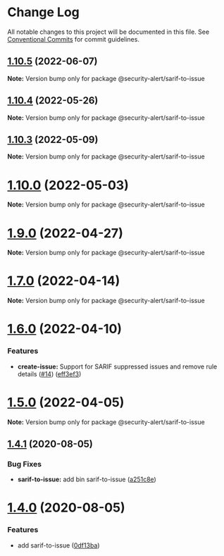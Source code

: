 # Change Log

All notable changes to this project will be documented in this file.
See [Conventional Commits](https://conventionalcommits.org) for commit guidelines.

## [1.10.5](https://github.com/security-alert/security-alert/compare/v1.10.4...v1.10.5) (2022-06-07)

**Note:** Version bump only for package @security-alert/sarif-to-issue





## [1.10.4](https://github.com/security-alert/security-alert/compare/v1.10.3...v1.10.4) (2022-05-26)

**Note:** Version bump only for package @security-alert/sarif-to-issue





## [1.10.3](https://github.com/azu/security-alert/compare/v1.10.2...v1.10.3) (2022-05-09)

**Note:** Version bump only for package @security-alert/sarif-to-issue





# [1.10.0](https://github.com/azu/security-alert/compare/v1.9.0...v1.10.0) (2022-05-03)

**Note:** Version bump only for package @security-alert/sarif-to-issue





# [1.9.0](https://github.com/azu/security-alert/compare/v1.8.0...v1.9.0) (2022-04-27)

**Note:** Version bump only for package @security-alert/sarif-to-issue





# [1.7.0](https://github.com/azu/security-alert/compare/v1.6.0...v1.7.0) (2022-04-14)

**Note:** Version bump only for package @security-alert/sarif-to-issue





# [1.6.0](https://github.com/azu/security-alert/compare/v1.5.0...v1.6.0) (2022-04-10)


### Features

* **create-issue:** Support for SARIF suppressed issues and remove rule details ([#14](https://github.com/azu/security-alert/issues/14)) ([eff3ef3](https://github.com/azu/security-alert/commit/eff3ef34e1282ddafca856babf5bb1db96120f71))





# [1.5.0](https://github.com/azu/security-alert/compare/v1.4.1...v1.5.0) (2022-04-05)

**Note:** Version bump only for package @security-alert/sarif-to-issue





## [1.4.1](https://github.com/azu/security-alert/compare/v1.4.0...v1.4.1) (2020-08-05)


### Bug Fixes

* **sarif-to-issue:** add bin sarif-to-issue ([a251c8e](https://github.com/azu/security-alert/commit/a251c8e4ec320657762510ffce491d7226a60a93))





# [1.4.0](https://github.com/azu/security-alert/compare/v1.3.5...v1.4.0) (2020-08-05)


### Features

* add sarif-to-issue ([0df13ba](https://github.com/azu/security-alert/commit/0df13ba7a649e0018b8cb9ec28ddd77dd9ecbc92))

